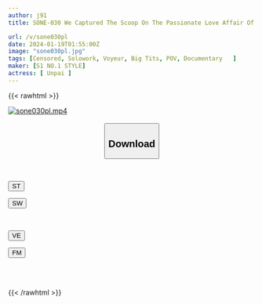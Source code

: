 ```yaml
---
author: j91
title: SONE-030 We Captured The Scoop On The Passionate Love Affair Of A Man With Over 5 Million SNS Followers, Including Sex! Appeared On A Fake Love Reality Show, Made Him Fall In Love With A Handsome Man, And Secretly Filmed Him Having Real Sex!

url: /v/sone030pl
date: 2024-01-19T01:55:00Z
image: "sone030pl.jpg"
tags: [Censored, Solowork, Voyeur, Big Tits, POV, Documentary	]
maker: [S1 NO.1 STYLE]
actress: [ Unpai ]
---
```



{{< rawhtml >}}

<div class="video" data-videoid="BavZR02G14Iyz4O">
    <a href="javascript:;">
        <img src="/v/sone030pl/sone030pl.jpg" width="WIDTH" height="HEIGHT" alt="sone030pl.mp4" loading="lazy">
    </a>
</div>

<script type="text/javascript" src="https://j91.asia/asset/on-demand-st.js"></script>

<br>
  <link rel="stylesheet" href="https://j91.asia/asset/bs5.css">
  
  <center>
  <button class="btn btn-primary" type="button" data-bs-toggle="collapse" data-bs-target=".multi-collapse" aria-expanded="false" aria-controls="multiCollapseExample1 multiCollapseExample2"><h2>Download</h2></button></center>
</p>
<div class="row">
  <div class="col">
    <div class="collapse multi-collapse" id="multiCollapseExample1">
      <div class="card card-body">
	      	      <br>
<div class="buttons">  
<p><a href="https://streamtape.to/v/BavZR02G14Iyz4O" target="_blank"><button class="btn-hover color-3"><i class="fa fa-download"></i> ST</button></a></p>
<p><a href="https://flaswish.com/fjxxtl1evhon" target="_blank"><button class="btn-hover color-2"><i class="fa fa-download"></i> SW</button></a></p></div>
    </div>
  </div>
</div>
  <div class="col">
    <div class="collapse multi-collapse" id="multiCollapseExample2">
      <div class="card card-body">
	      <br>
<div class="buttons">
<p><a href="javascript:;" target="_blank"><button class="btn-hover color-9"><i class="fa fa-download"></i> VE</button></a></p>
<p><a href="javascript:;" target="_blank"><button class="btn-hover color-8"><i class="fa fa-download"></i> FM</button></a></p></div>
<br><br>
      </div>
    </div>
  </div>
</div>

{{< /rawhtml >}}